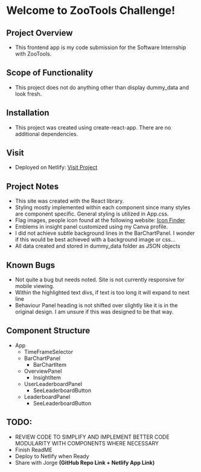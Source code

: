 # Welcome to ZooTools Challenge!

## Project Overview
- This frontend app is my code submission for the Software Internship with ZooTools. 

## Scope of Functionality
- This project does not do anything other than display dummy_data and look fresh.

## Installation
- This project was created using create-react-app. There are no additional dependencies.

## Visit
- Deployed on Netlify: [Visit Project]()

## Project Notes
- This site was created with the React library.
- Styling mostly implemented within each component since many styles are component specific. General styling is utilized in App.css.
- Flag images, people icon found at the following website: [Icon Finder](https://www.iconfinder.com/)
- Emblems in insight panel customized using my Canva profile.
- I did not achieve subtle background lines in the BarChartPanel. I wonder if this would be best achieved with a background image or css...
- All data created and stored in dummy_data folder as JSON objects

## Known Bugs
- Not quite a bug but needs noted. Site is not currently responsive for mobile viewing.
- Within the highlighted text divs, if text is too long it will expand to next line
- Behaviour Panel heading is not shifted over slightly like it is in the original design. I am unsure if this was designed to be that way. 

## Component Structure
- App
    - TimeFrameSelector
    - BarChartPanel
        - BarChartItem
    - OverviewPanel
        - InsightItem
    - UserLeaderboardPanel
        - SeeLeaderboardButton
    - LeaderboardPanel
        - SeeLeaderboardButton

## TODO:
- REVIEW CODE TO SIMPLIFY AND IMPLEMENT BETTER CODE MODULARITY WITH COMPONENTS WHERE NECESSARY
- Finish ReadME
- Deploy to Netlify when Ready
- Share with Jorge **(GitHub Repo Link + Netlify App Link)**
